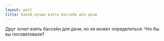 ```yaml
---
layout: post 
title: Какой лучше взять бассейн для дачи ‌ ‌ 
--- 
```

Друг хочет взять бассейн для дачи, но не может определиться. Что бы вы посоветовали?

